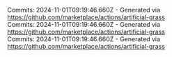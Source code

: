 Commits: 2024-11-01T09:19:46.660Z - Generated via https://github.com/marketplace/actions/artificial-grass
<br>
Commits: 2024-11-01T09:19:46.660Z - Generated via https://github.com/marketplace/actions/artificial-grass
<br>
Commits: 2024-11-01T09:19:46.660Z - Generated via https://github.com/marketplace/actions/artificial-grass
<br>
